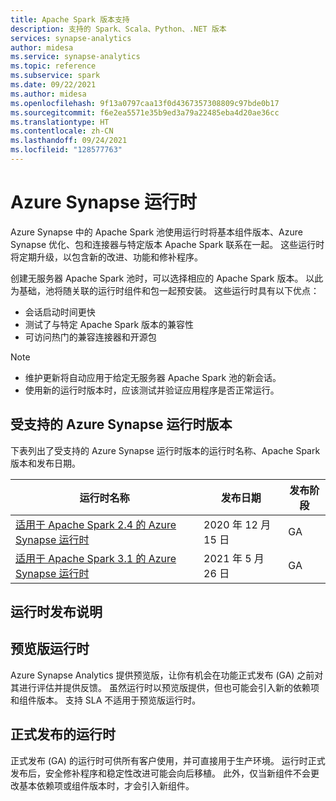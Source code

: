 ```yaml
---
title: Apache Spark 版本支持
description: 支持的 Spark、Scala、Python、.NET 版本
services: synapse-analytics
author: midesa
ms.service: synapse-analytics
ms.topic: reference
ms.subservice: spark
ms.date: 09/22/2021
ms.author: midesa
ms.openlocfilehash: 9f13a0797caa13f0d4367357308809c97bde0b17
ms.sourcegitcommit: f6e2ea5571e35b9ed3a79a22485eba4d20ae36cc
ms.translationtype: HT
ms.contentlocale: zh-CN
ms.lasthandoff: 09/24/2021
ms.locfileid: "128577763"
---
```

# <a name="azure-synapse-runtimes"></a>Azure Synapse 运行时
Azure Synapse 中的 Apache Spark 池使用运行时将基本组件版本、Azure Synapse 优化、包和连接器与特定版本 Apache Spark 联系在一起。 这些运行时将定期升级，以包含新的改进、功能和修补程序。 

创建无服务器 Apache Spark 池时，可以选择相应的 Apache Spark 版本。 以此为基础，池将随关联的运行时组件和包一起预安装。 这些运行时具有以下优点：

- 会话启动时间更快
- 测试了与特定 Apache Spark 版本的兼容性
- 可访问热门的兼容连接器和开源包

> [!NOTE]
> - 维护更新将自动应用于给定无服务器 Apache Spark 池的新会话。 
> - 使用新的运行时版本时，应该测试并验证应用程序是否正常运行。

## <a name="supported-azure-synapse-runtime-releases"></a>受支持的 Azure Synapse 运行时版本 
下表列出了受支持的 Azure Synapse 运行时版本的运行时名称、Apache Spark 版本和发布日期。

|  运行时名称  | 发布日期 |  发布阶段 |
| ----- | ----- | ----- |
| [适用于 Apache Spark 2.4 的 Azure Synapse 运行时](./apache-spark-24-runtime.md) | 2020 年 12 月 15 日 | GA|
| [适用于 Apache Spark 3.1 的 Azure Synapse 运行时](./apache-spark-3-runtime.md) | 2021 年 5 月 26 日 | GA |

## <a name="runtime-release-stages"></a>运行时发布说明

## <a name="preview-runtimes"></a>预览版运行时
Azure Synapse Analytics 提供预览版，让你有机会在功能正式发布 (GA) 之前对其进行评估并提供反馈。 虽然运行时以预览版提供，但也可能会引入新的依赖项和组件版本。 支持 SLA 不适用于预览版运行时。 

## <a name="generally-available-runtimes"></a>正式发布的运行时
正式发布 (GA) 的运行时可供所有客户使用，并可直接用于生产环境。 运行时正式发布后，安全修补程序和稳定性改进可能会向后移植。 此外，仅当新组件不会更改基本依赖项或组件版本时，才会引入新组件。 
